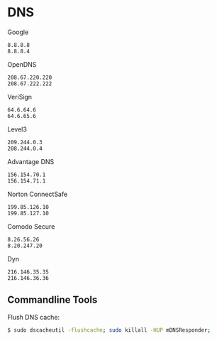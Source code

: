 # DNS

Google

	8.8.8.8
	8.8.8.4
	
OpenDNS

	208.67.220.220
	208.67.222.222
	
VeriSign

	64.6.64.6
	64.6.65.6

Level3

	209.244.0.3
	208.244.0.4
	
Advantage DNS

	156.154.70.1
	156.154.71.1
	
Norton ConnectSafe

	199.85.126.10
	199.85.127.10
	
Comodo Secure

	8.26.56.26
	8.20.247.20

Dyn

	216.146.35.35
	216.146.36.36
	
	
## Commandline Tools

Flush DNS cache:

```bash
$ sudo dscacheutil -flushcache; sudo killall -HUP mDNSResponder;
```
	